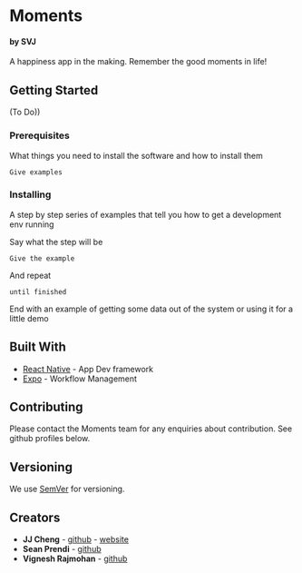 # Moments

#### by SVJ

A happiness app in the making. Remember the good moments in life!

## Getting Started

(To Do))

### Prerequisites

What things you need to install the software and how to install them

```
Give examples
```

### Installing

A step by step series of examples that tell you how to get a development env running

Say what the step will be

```
Give the example
```

And repeat

```
until finished
```

End with an example of getting some data out of the system or using it for a little demo

## Built With

- [React Native](https://facebook.github.io/react-native/) - App Dev framework
- [Expo](https://expo.io/) - Workflow Management

## Contributing

Please contact the Moments team for any enquiries about contribution. See github profiles below.

## Versioning

We use [SemVer](http://semver.org/) for versioning.

## Creators

- **JJ Cheng** - [github](https://github.com/jchengjr77) - [website](https://jjcheng.me)
- **Sean Prendi** - [github](https://github.com/SeanPrendi)
- **Vignesh Rajmohan** - [github](https://github.com/vigneshrajmohan)
